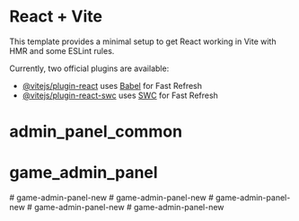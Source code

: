 # React + Vite

This template provides a minimal setup to get React working in Vite with HMR and some ESLint rules.

Currently, two official plugins are available:

- [@vitejs/plugin-react](https://github.com/vitejs/vite-plugin-react/blob/main/packages/plugin-react/README.md) uses [Babel](https://babeljs.io/) for Fast Refresh
- [@vitejs/plugin-react-swc](https://github.com/vitejs/vite-plugin-react-swc) uses [SWC](https://swc.rs/) for Fast Refresh
# admin_panel_common
# game_admin_panel
#   g a m e - a d m i n - p a n e l - n e w  
 #   g a m e - a d m i n - p a n e l - n e w  
 #   g a m e - a d m i n - p a n e l - n e w  
 #   g a m e - a d m i n - p a n e l - n e w  
 #   g a m e - a d m i n - p a n e l - n e w  
 